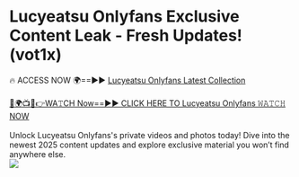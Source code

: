 # Lucyeatsu Onlyfans Exclusive Content Leak - Fresh Updates! (vot1x)

🔥 ACCESS NOW 🌍==►► <a href="https://tinyurl.com/kvy9nzfs" rel="nofollow">Lucyeatsu Onlyfans Latest Collection</a>
<br><br>
[🔴🌍📺📱👉WA𝚃CH Now==►► CLICK HERE TO Lucyeatsu Onlyfans 𝚆𝙰𝚃𝙲𝙷 NOW](https://tinyurl.com/kvy9nzfs)
<br><br>
Unlock Lucyeatsu Onlyfans's private videos and photos today! Dive into the newest 2025 content updates and explore exclusive material you won’t find anywhere else.
<br>
<a href="https://tinyurl.com/kvy9nzfs" rel="nofollow" data-target="animated-image.originalLink"><img src="https://camo.githubusercontent.com/8a4f000d20f83aca3bf7ec5f350d767afa0574a8a352519fd8cfa583a6f93a33/68747470733a2f2f692e696d6775722e636f6d2f644a486b345a712e676966" data-canonical-src="https://i.imgur.com/dJHk4Zq.gif" style="max-width: 100%; display: inline-block;" data-target="animated-image.originalImage"></a>
<br>
